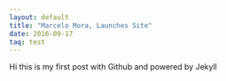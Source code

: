 ```yaml
---
layout: default
title: "Marcelo Mora, Launches Site"
date: 2016-09-17
taq: test
---
```


Hi this is my first post with Github and powered by Jekyll
